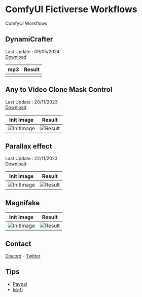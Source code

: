 # ComfyUI Fictiverse Workflows
ComfyUI Workflows

## DynamiCrafter   
Last Update : 09/05/2024   
[Download](https://github.com/Fictiverse/ComfyUI_Fictiverse_Workflows/blob/main/Fictiverse_LyriCrafter_F_01.json)

| mp3  | Result |
| ------------- | ------------- |
|  |  |


## Any to Video Clone Mask Control   
Last Update : 20/11/2023   
[Download](https://github.com/Fictiverse/ComfyUI_Fictiverse_Workflows/blob/main/Fictiverse_Fast_Clone_Img2Vid_MaskControl.json)

| Init Image  | Result |
| ------------- | ------------- |
| ![InitImage](https://github.com/Fictiverse/ComfyUI_Fictiverse_Workflows/assets/111762798/d0710e8a-e8d8-41ba-aa46-f1cf96718509) | ![Result](https://github.com/Fictiverse/ComfyUI_Fictiverse_Workflows/assets/111762798/58e379b4-b764-44bf-97be-0543092d1b13) |


## Parallax effect   
Last Update : 22/11/2023   
[Download](https://github.com/Fictiverse/ComfyUI_Fictiverse_Workflows/blob/main/Fictiverse_Parallax.json)

| Init Image  | Result |
| ------------- | ------------- |
| ![InitImage](https://github.com/Fictiverse/ComfyUI_Fictiverse_Workflows/assets/111762798/6d135dc0-6440-4dde-9c39-95912b34958b) | ![Result](https://github.com/Fictiverse/ComfyUI_Fictiverse_Workflows/assets/111762798/53e0dd76-e14f-4636-947f-9cd553e5a3e8) |


## Magnifake   
| Init Image  | Result |
| ------------- | ------------- |
| ![InitImage](https://github.com/Fictiverse/ComfyUI_Fictiverse_Workflows/assets/111762798/15cacf85-2998-46fd-b5e6-6899e7946e09) | ![Result](https://github.com/Fictiverse/ComfyUI_Fictiverse_Workflows/assets/111762798/f57171f8-ae90-4705-867e-80903253bb52) |


## Contact  
[Discord](https://discord.gg/UYgRnhj8PR) - [Twitter](https://twitter.com/Fictiverse)

## Tips
- [Paypal](https://www.paypal.com/donate/?hosted_button_id=MSXYHF2E7YXZG) 
- [ko-fi](https://ko-fi.com/fictiverse) 
